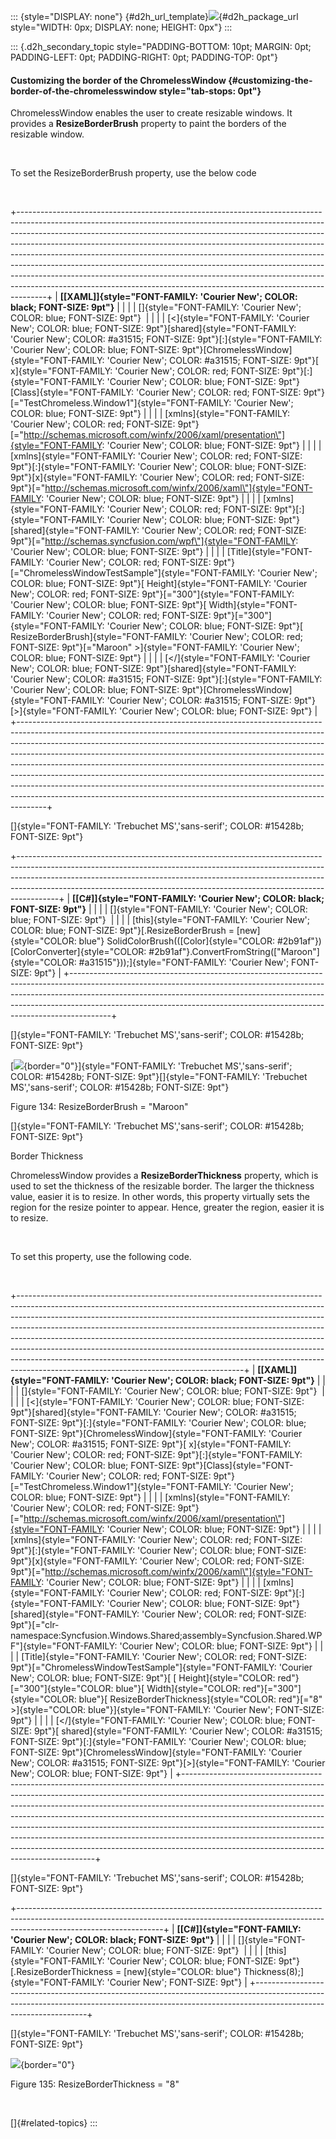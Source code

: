::: {style="DISPLAY: none"}
[](ms-xhelp:///?Id=d2h_url_template){#d2h_url_template}![](!package_url!){#d2h_package_url style="WIDTH: 0px; DISPLAY: none; HEIGHT: 0px"}
:::

::: {.d2h_secondary_topic style="PADDING-BOTTOM: 10pt; MARGIN: 0pt; PADDING-LEFT: 0pt; PADDING-RIGHT: 0pt; PADDING-TOP: 0pt"}
#### Customizing the border of the ChromelessWindow {#customizing-the-border-of-the-chromelesswindow style="tab-stops: 0pt"}

ChromelessWindow enables the user to create resizable windows. It provides a **ResizeBorderBrush** property to paint the borders of the resizable window.

 

To set the ResizeBorderBrush property, use the below code

 

+-------------------------------------------------------------------------------------------------------------------------------------------------------------------------------------------------------------------------------------------------------------------------------------------------------------------------------------------------------------------------------------------------------------------------------------------------------------------------------------------------------------------------------------------------------------------------------------------------------------------------------------------------------+
| **[\[XAML\]]{style="FONT-FAMILY: 'Courier New'; COLOR: black; FONT-SIZE: 9pt"}**                                                                                                                                                                                                                                                                                                                                                                                                                                                                                                                                                                      |
|                                                                                                                                                                                                                                                                                                                                                                                                                                                                                                                                                                                                                                                       |
| []{style="FONT-FAMILY: 'Courier New'; COLOR: blue; FONT-SIZE: 9pt"}                                                                                                                                                                                                                                                                                                                                                                                                                                                                                                                                                                                   |
|                                                                                                                                                                                                                                                                                                                                                                                                                                                                                                                                                                                                                                                       |
| [\<]{style="FONT-FAMILY: 'Courier New'; COLOR: blue; FONT-SIZE: 9pt"}[shared]{style="FONT-FAMILY: 'Courier New'; COLOR: #a31515; FONT-SIZE: 9pt"}[:]{style="FONT-FAMILY: 'Courier New'; COLOR: blue; FONT-SIZE: 9pt"}[ChromelessWindow]{style="FONT-FAMILY: 'Courier New'; COLOR: #a31515; FONT-SIZE: 9pt"}[ x]{style="FONT-FAMILY: 'Courier New'; COLOR: red; FONT-SIZE: 9pt"}[:]{style="FONT-FAMILY: 'Courier New'; COLOR: blue; FONT-SIZE: 9pt"}[Class]{style="FONT-FAMILY: 'Courier New'; COLOR: red; FONT-SIZE: 9pt"}[=\"TestChromeless.Window1\"]{style="FONT-FAMILY: 'Courier New'; COLOR: blue; FONT-SIZE: 9pt"}                              |
|                                                                                                                                                                                                                                                                                                                                                                                                                                                                                                                                                                                                                                                       |
| [xmlns]{style="FONT-FAMILY: 'Courier New'; COLOR: red; FONT-SIZE: 9pt"}[=\"http://schemas.microsoft.com/winfx/2006/xaml/presentation\"]{style="FONT-FAMILY: 'Courier New'; COLOR: blue; FONT-SIZE: 9pt"}                                                                                                                                                                                                                                                                                                                                                                                                                                              |
|                                                                                                                                                                                                                                                                                                                                                                                                                                                                                                                                                                                                                                                       |
| [xmlns]{style="FONT-FAMILY: 'Courier New'; COLOR: red; FONT-SIZE: 9pt"}[:]{style="FONT-FAMILY: 'Courier New'; COLOR: blue; FONT-SIZE: 9pt"}[x]{style="FONT-FAMILY: 'Courier New'; COLOR: red; FONT-SIZE: 9pt"}[=\"http://schemas.microsoft.com/winfx/2006/xaml\"]{style="FONT-FAMILY: 'Courier New'; COLOR: blue; FONT-SIZE: 9pt"}                                                                                                                                                                                                                                                                                                                    |
|                                                                                                                                                                                                                                                                                                                                                                                                                                                                                                                                                                                                                                                       |
| [xmlns]{style="FONT-FAMILY: 'Courier New'; COLOR: red; FONT-SIZE: 9pt"}[:]{style="FONT-FAMILY: 'Courier New'; COLOR: blue; FONT-SIZE: 9pt"}[shared]{style="FONT-FAMILY: 'Courier New'; COLOR: red; FONT-SIZE: 9pt"}[=\"http://schemas.syncfusion.com/wpf\"]{style="FONT-FAMILY: 'Courier New'; COLOR: blue; FONT-SIZE: 9pt"}                                                                                                                                                                                                                                                                                                                          |
|                                                                                                                                                                                                                                                                                                                                                                                                                                                                                                                                                                                                                                                       |
| [Title]{style="FONT-FAMILY: 'Courier New'; COLOR: red; FONT-SIZE: 9pt"}[=\"ChromelessWindowTestSample\"]{style="FONT-FAMILY: 'Courier New'; COLOR: blue; FONT-SIZE: 9pt"}[ Height]{style="FONT-FAMILY: 'Courier New'; COLOR: red; FONT-SIZE: 9pt"}[=\"300\"]{style="FONT-FAMILY: 'Courier New'; COLOR: blue; FONT-SIZE: 9pt"}[ Width]{style="FONT-FAMILY: 'Courier New'; COLOR: red; FONT-SIZE: 9pt"}[=\"300\"]{style="FONT-FAMILY: 'Courier New'; COLOR: blue; FONT-SIZE: 9pt"}[ ResizeBorderBrush]{style="FONT-FAMILY: 'Courier New'; COLOR: red; FONT-SIZE: 9pt"}[=\"Maroon\" \>]{style="FONT-FAMILY: 'Courier New'; COLOR: blue; FONT-SIZE: 9pt"} |
|                                                                                                                                                                                                                                                                                                                                                                                                                                                                                                                                                                                                                                                       |
| [\</]{style="FONT-FAMILY: 'Courier New'; COLOR: blue; FONT-SIZE: 9pt"}[shared]{style="FONT-FAMILY: 'Courier New'; COLOR: #a31515; FONT-SIZE: 9pt"}[:]{style="FONT-FAMILY: 'Courier New'; COLOR: blue; FONT-SIZE: 9pt"}[ChromelessWindow]{style="FONT-FAMILY: 'Courier New'; COLOR: #a31515; FONT-SIZE: 9pt"}[\>]{style="FONT-FAMILY: 'Courier New'; COLOR: blue; FONT-SIZE: 9pt"}                                                                                                                                                                                                                                                                     |
+-------------------------------------------------------------------------------------------------------------------------------------------------------------------------------------------------------------------------------------------------------------------------------------------------------------------------------------------------------------------------------------------------------------------------------------------------------------------------------------------------------------------------------------------------------------------------------------------------------------------------------------------------------+

[]{style="FONT-FAMILY: 'Trebuchet MS','sans-serif'; COLOR: #15428b; FONT-SIZE: 9pt"} 

+----------------------------------------------------------------------------------------------------------------------------------------------------------------------------------------------------------------------------------------------------------------------------------------------------------------------------------+
| **[\[C#\]]{style="FONT-FAMILY: 'Courier New'; COLOR: black; FONT-SIZE: 9pt"}**                                                                                                                                                                                                                                                   |
|                                                                                                                                                                                                                                                                                                                                  |
| []{style="FONT-FAMILY: 'Courier New'; COLOR: blue; FONT-SIZE: 9pt"}                                                                                                                                                                                                                                                              |
|                                                                                                                                                                                                                                                                                                                                  |
| [this]{style="FONT-FAMILY: 'Courier New'; COLOR: blue; FONT-SIZE: 9pt"}[.ResizeBorderBrush = [new]{style="COLOR: blue"} SolidColorBrush(([Color]{style="COLOR: #2b91af"})[ColorConverter]{style="COLOR: #2b91af"}.ConvertFromString([\"Maroon\"]{style="COLOR: #a31515"}));]{style="FONT-FAMILY: 'Courier New'; FONT-SIZE: 9pt"} |
+----------------------------------------------------------------------------------------------------------------------------------------------------------------------------------------------------------------------------------------------------------------------------------------------------------------------------------+

[]{style="FONT-FAMILY: 'Trebuchet MS','sans-serif'; COLOR: #15428b; FONT-SIZE: 9pt"} 

[![](ImagesExt/image30_136.jpg){border="0"}]{style="FONT-FAMILY: 'Trebuchet MS','sans-serif'; COLOR: #15428b; FONT-SIZE: 9pt"}[]{style="FONT-FAMILY: 'Trebuchet MS','sans-serif'; COLOR: #15428b; FONT-SIZE: 9pt"}

Figure 134: ResizeBorderBrush = \"Maroon\"

[]{style="FONT-FAMILY: 'Trebuchet MS','sans-serif'; COLOR: #15428b; FONT-SIZE: 9pt"} 

Border Thickness

ChromelessWindow provides a **ResizeBorderThickness** property, which is used to set the thickness of the resizable border. The larger the thickness value, easier it is to resize. In other words, this property virtually sets the region for the resize pointer to appear. Hence, greater the region, easier it is to resize.

 

To set this property, use the following code.

 

+--------------------------------------------------------------------------------------------------------------------------------------------------------------------------------------------------------------------------------------------------------------------------------------------------------------------------------------------------------------------------------------------------------------------------------------------------------------------------------------------------------------------------------------------------------------------------------------------------------------------------+
| **[\[XAML\]]{style="FONT-FAMILY: 'Courier New'; COLOR: black; FONT-SIZE: 9pt"}**                                                                                                                                                                                                                                                                                                                                                                                                                                                                                                                                         |
|                                                                                                                                                                                                                                                                                                                                                                                                                                                                                                                                                                                                                          |
| []{style="FONT-FAMILY: 'Courier New'; COLOR: blue; FONT-SIZE: 9pt"}                                                                                                                                                                                                                                                                                                                                                                                                                                                                                                                                                      |
|                                                                                                                                                                                                                                                                                                                                                                                                                                                                                                                                                                                                                          |
| [\<]{style="FONT-FAMILY: 'Courier New'; COLOR: blue; FONT-SIZE: 9pt"}[shared]{style="FONT-FAMILY: 'Courier New'; COLOR: #a31515; FONT-SIZE: 9pt"}[:]{style="FONT-FAMILY: 'Courier New'; COLOR: blue; FONT-SIZE: 9pt"}[ChromelessWindow]{style="FONT-FAMILY: 'Courier New'; COLOR: #a31515; FONT-SIZE: 9pt"}[ x]{style="FONT-FAMILY: 'Courier New'; COLOR: red; FONT-SIZE: 9pt"}[:]{style="FONT-FAMILY: 'Courier New'; COLOR: blue; FONT-SIZE: 9pt"}[Class]{style="FONT-FAMILY: 'Courier New'; COLOR: red; FONT-SIZE: 9pt"}[=\"TestChromeless.Window1\"]{style="FONT-FAMILY: 'Courier New'; COLOR: blue; FONT-SIZE: 9pt"} |
|                                                                                                                                                                                                                                                                                                                                                                                                                                                                                                                                                                                                                          |
| [xmlns]{style="FONT-FAMILY: 'Courier New'; COLOR: red; FONT-SIZE: 9pt"}[=\"http://schemas.microsoft.com/winfx/2006/xaml/presentation\"]{style="FONT-FAMILY: 'Courier New'; COLOR: blue; FONT-SIZE: 9pt"}                                                                                                                                                                                                                                                                                                                                                                                                                 |
|                                                                                                                                                                                                                                                                                                                                                                                                                                                                                                                                                                                                                          |
| [xmlns]{style="FONT-FAMILY: 'Courier New'; COLOR: red; FONT-SIZE: 9pt"}[:]{style="FONT-FAMILY: 'Courier New'; COLOR: blue; FONT-SIZE: 9pt"}[x]{style="FONT-FAMILY: 'Courier New'; COLOR: red; FONT-SIZE: 9pt"}[=\"http://schemas.microsoft.com/winfx/2006/xaml\"]{style="FONT-FAMILY: 'Courier New'; COLOR: blue; FONT-SIZE: 9pt"}                                                                                                                                                                                                                                                                                       |
|                                                                                                                                                                                                                                                                                                                                                                                                                                                                                                                                                                                                                          |
| [xmlns]{style="FONT-FAMILY: 'Courier New'; COLOR: red; FONT-SIZE: 9pt"}[:]{style="FONT-FAMILY: 'Courier New'; COLOR: blue; FONT-SIZE: 9pt"}[shared]{style="FONT-FAMILY: 'Courier New'; COLOR: red; FONT-SIZE: 9pt"}[=\"clr-namespace:Syncfusion.Windows.Shared;assembly=Syncfusion.Shared.WPF\"]{style="FONT-FAMILY: 'Courier New'; COLOR: blue; FONT-SIZE: 9pt"}                                                                                                                                                                                                                                                        |
|                                                                                                                                                                                                                                                                                                                                                                                                                                                                                                                                                                                                                          |
| [Title]{style="FONT-FAMILY: 'Courier New'; COLOR: red; FONT-SIZE: 9pt"}[=\"ChromelessWindowTestSample\"]{style="FONT-FAMILY: 'Courier New'; COLOR: blue; FONT-SIZE: 9pt"}[ [ Height]{style="COLOR: red"}[=\"300\"]{style="COLOR: blue"}[ Width]{style="COLOR: red"}[=\"300\"]{style="COLOR: blue"}[ ResizeBorderThickness]{style="COLOR: red"}[=\"8\" \>]{style="COLOR: blue"}]{style="FONT-FAMILY: 'Courier New'; FONT-SIZE: 9pt"}                                                                                                                                                                                      |
|                                                                                                                                                                                                                                                                                                                                                                                                                                                                                                                                                                                                                          |
| [\</]{style="FONT-FAMILY: 'Courier New'; COLOR: blue; FONT-SIZE: 9pt"}[ shared]{style="FONT-FAMILY: 'Courier New'; COLOR: #a31515; FONT-SIZE: 9pt"}[:]{style="FONT-FAMILY: 'Courier New'; COLOR: blue; FONT-SIZE: 9pt"}[ChromelessWindow]{style="FONT-FAMILY: 'Courier New'; COLOR: #a31515; FONT-SIZE: 9pt"}[\>]{style="FONT-FAMILY: 'Courier New'; COLOR: blue; FONT-SIZE: 9pt"}                                                                                                                                                                                                                                       |
+--------------------------------------------------------------------------------------------------------------------------------------------------------------------------------------------------------------------------------------------------------------------------------------------------------------------------------------------------------------------------------------------------------------------------------------------------------------------------------------------------------------------------------------------------------------------------------------------------------------------------+

[]{style="FONT-FAMILY: 'Trebuchet MS','sans-serif'; COLOR: #15428b; FONT-SIZE: 9pt"} 

+------------------------------------------------------------------------------------------------------------------------------------------------------------------------------------------------+
| **[\[C#\]]{style="FONT-FAMILY: 'Courier New'; COLOR: black; FONT-SIZE: 9pt"}**                                                                                                                 |
|                                                                                                                                                                                                |
| []{style="FONT-FAMILY: 'Courier New'; COLOR: blue; FONT-SIZE: 9pt"}                                                                                                                            |
|                                                                                                                                                                                                |
| [this]{style="FONT-FAMILY: 'Courier New'; COLOR: blue; FONT-SIZE: 9pt"}[.ResizeBorderThickness = [new]{style="COLOR: blue"} Thickness(8);]{style="FONT-FAMILY: 'Courier New'; FONT-SIZE: 9pt"} |
+------------------------------------------------------------------------------------------------------------------------------------------------------------------------------------------------+

[]{style="FONT-FAMILY: 'Trebuchet MS','sans-serif'; COLOR: #15428b; FONT-SIZE: 9pt"} 

![](ImagesExt/image30_137.jpg){border="0"}

Figure 135: ResizeBorderThickness = \"8\"

 

[]{#related-topics}
:::
